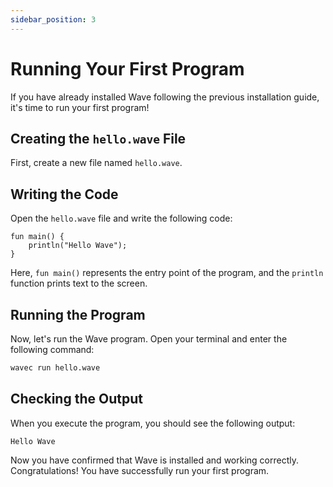 ```yaml
---
sidebar_position: 3
---
```


# Running Your First Program

If you have already installed Wave following the previous installation guide, it's time to run your first program!

## Creating the `hello.wave` File

First, create a new file named `hello.wave`.

## Writing the Code

Open the `hello.wave` file and write the following code:

```wave
fun main() {
    println("Hello Wave");
}
```

Here, `fun main()` represents the entry point of the program, and the `println` function prints text to the screen.

## Running the Program

Now, let's run the Wave program. Open your terminal and enter the following command:

```bash
wavec run hello.wave
```

## Checking the Output

When you execute the program, you should see the following output:

```
Hello Wave
```

Now you have confirmed that Wave is installed and working correctly. Congratulations! You have successfully run your first program.
